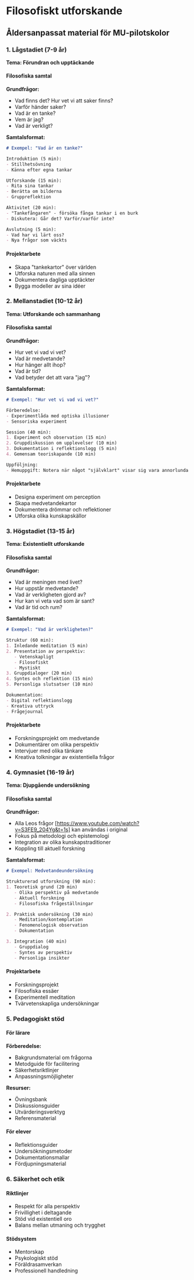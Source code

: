 # Filosofiskt utforskande
## Åldersanpassat material för MU-pilotskolor

### 1. Lågstadiet (7-9 år)
**Tema: Förundran och upptäckande**

#### Filosofiska samtal
**Grundfrågor:**
- Vad finns det? Hur vet vi att saker finns?
- Varför händer saker?
- Vad är en tanke?
- Vem är jag?
- Vad är verkligt?

**Samtalsformat:**
```markdown
# Exempel: "Vad är en tanke?"

Introduktion (5 min):
- Stillhetsövning
- Känna efter egna tankar

Utforskande (15 min):
- Rita sina tankar
- Berätta om bilderna
- Gruppreflektion

Aktivitet (20 min):
- "Tankefångaren" - försöka fånga tankar i en burk
- Diskutera: Går det? Varför/varför inte?

Avslutning (5 min):
- Vad har vi lärt oss?
- Nya frågor som väckts
```

#### Projektarbete
- Skapa "tankekartor" över världen
- Utforska naturen med alla sinnen
- Dokumentera dagliga upptäckter
- Bygga modeller av sina idéer

### 2. Mellanstadiet (10-12 år)
**Tema: Utforskande och sammanhang**

#### Filosofiska samtal
**Grundfrågor:**
- Hur vet vi vad vi vet?
- Vad är medvetande?
- Hur hänger allt ihop?
- Vad är tid?
- Vad betyder det att vara "jag"?

**Samtalsformat:**
```markdown
# Exempel: "Hur vet vi vad vi vet?"

Förberedelse:
- Experimentlåda med optiska illusioner
- Sensoriska experiment

Session (40 min):
1. Experiment och observation (15 min)
2. Gruppdiskussion om upplevelser (10 min)
3. Dokumentation i reflektionslogg (5 min)
4. Gemensam teoriskapande (10 min)

Uppföljning:
- Hemuppgift: Notera när något "självklart" visar sig vara annorlunda
```

#### Projektarbete
- Designa experiment om perception
- Skapa medvetandekartor
- Dokumentera drömmar och reflektioner
- Utforska olika kunskapskällor

### 3. Högstadiet (13-15 år)
**Tema: Existentiellt utforskande**

#### Filosofiska samtal
**Grundfrågor:**
- Vad är meningen med livet?
- Hur uppstår medvetande?
- Vad är verkligheten gjord av?
- Hur kan vi veta vad som är sant?
- Vad är tid och rum?

**Samtalsformat:**
```markdown
# Exempel: "Vad är verkligheten?"

Struktur (60 min):
1. Inledande meditation (5 min)
2. Presentation av perspektiv:
   - Vetenskapligt
   - Filosofiskt
   - Mystiskt
3. Gruppdialoger (20 min)
4. Syntes och reflektion (15 min)
5. Personliga slutsatser (10 min)

Dokumentation:
- Digital reflektionslogg
- Kreativa uttryck
- Frågejournal
```

#### Projektarbete
- Forskningsprojekt om medvetande
- Dokumentärer om olika perspektiv
- Intervjuer med olika tänkare
- Kreativa tolkningar av existentiella frågor

### 4. Gymnasiet (16-19 år)
**Tema: Djupgående undersökning**

#### Filosofiska samtal
**Grundfrågor:**
- Alla Leos frågor [https://www.youtube.com/watch?v=S3FE9_204Yg&t=1s] kan användas i original
- Fokus på metodologi och epistemologi
- Integration av olika kunskapstraditioner
- Koppling till aktuell forskning

**Samtalsformat:**
```markdown
# Exempel: Medvetandeundersökning

Strukturerad utforskning (90 min):
1. Teoretisk grund (20 min)
   - Olika perspektiv på medvetande
   - Aktuell forskning
   - Filosofiska frågeställningar

2. Praktisk undersökning (30 min)
   - Meditation/kontemplation
   - Fenomenologisk observation
   - Dokumentation

3. Integration (40 min)
   - Gruppdialog
   - Syntes av perspektiv
   - Personliga insikter
```

#### Projektarbete
- Forskningsprojekt
- Filosofiska essäer
- Experimentell meditation
- Tvärvetenskapliga undersökningar

### 5. Pedagogiskt stöd

#### För lärare
**Förberedelse:**
- Bakgrundsmaterial om frågorna
- Metodguide för facilitering
- Säkerhetsriktlinjer
- Anpassningsmöjligheter

**Resurser:**
- Övningsbank
- Diskussionsguider
- Utvärderingsverktyg
- Referensmaterial

#### För elever
- Reflektionsguider
- Undersökningsmetoder
- Dokumentationsmallar
- Fördjupningsmaterial

### 6. Säkerhet och etik

#### Riktlinjer
- Respekt för alla perspektiv
- Frivillighet i deltagande
- Stöd vid existentiell oro
- Balans mellan utmaning och trygghet

#### Stödsystem
- Mentorskap
- Psykologiskt stöd
- Föräldrasamverkan
- Professionell handledning

